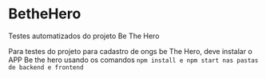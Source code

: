# BetheHero
Testes automatizados do projeto Be The Hero

Para testes do projeto para cadastro de ongs be The Hero, deve instalar o APP Be the hero usando os comandos 
``npm install e npm start nas pastas de backend e frontend``
